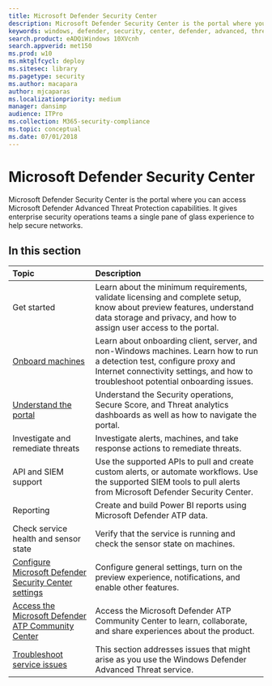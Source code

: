 ```yaml
---
title: Microsoft Defender Security Center
description: Microsoft Defender Security Center is the portal where you can access Microsoft Defender Advanced Threat Protection.
keywords: windows, defender, security, center, defender, advanced, threat, protection
search.product: eADQiWindows 10XVcnh
search.appverid: met150
ms.prod: w10
ms.mktglfcycl: deploy
ms.sitesec: library
ms.pagetype: security
ms.author: macapara
author: mjcaparas
ms.localizationpriority: medium
manager: dansimp
audience: ITPro
ms.collection: M365-security-compliance 
ms.topic: conceptual
ms.date: 07/01/2018
---
```


# Microsoft Defender Security Center

Microsoft Defender Security Center is the portal where you can access Microsoft Defender Advanced Threat Protection capabilities. It gives enterprise security operations teams a single pane of glass experience to help secure networks.

## In this section

Topic | Description
:---|:---
Get started  |  Learn about the minimum requirements, validate licensing and complete setup, know about preview features, understand data storage and privacy, and how to assign user access to the portal.
[Onboard machines](onboard-configure-windows-defender-advanced-threat-protection.md) | Learn about onboarding client, server, and non-Windows machines. Learn how to run a detection test, configure proxy and Internet connectivity settings, and how to troubleshoot potential onboarding issues.
[Understand the portal](use-windows-defender-advanced-threat-protection.md) | Understand the Security operations, Secure Score, and Threat analytics dashboards as well as how to navigate the portal.
Investigate and remediate threats | Investigate alerts, machines, and take response actions to remediate threats.
API and SIEM support | Use the supported APIs to pull and create custom alerts, or automate workflows. Use the supported SIEM tools to pull alerts from Microsoft Defender Security Center.
Reporting | Create and build Power BI reports using Microsoft Defender ATP data.
Check service health and sensor state | Verify that the service is running and check the sensor state on machines.
[Configure Microsoft Defender Security Center settings](preferences-setup-windows-defender-advanced-threat-protection.md) | Configure general settings, turn on the preview experience, notifications, and enable other features.
[Access the Microsoft Defender ATP Community Center](community-windows-defender-advanced-threat-protection.md) | Access the Microsoft Defender ATP Community Center to learn, collaborate, and share experiences about the product.
[Troubleshoot service issues](troubleshoot-windows-defender-advanced-threat-protection.md) | This section addresses issues that might arise as you use the Windows Defender Advanced Threat service.

